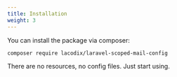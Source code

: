```yaml
---
title: Installation
weight: 3
---
```


You can install the package via composer:

```bash
composer require lacodix/laravel-scoped-mail-config
```

There are no resources, no config files. Just start using.
